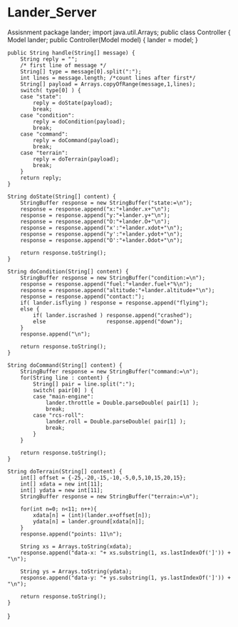 # Lander_Server
Assisnment
package lander;
import java.util.Arrays;
public class Controller {
    Model lander;
    public Controller(Model model) {
        lander = model;
    }

    public String handle(String[] message) {
        String reply = "";
        /* first line of message */
        String[] type = message[0].split(":");
        int lines = message.length; /*count lines after first*/
        String[] payload = Arrays.copyOfRange(message,1,lines);
        switch( type[0] ) {
        case "state":
            reply = doState(payload);
            break;
        case "condition":
            reply = doCondition(payload);
            break;
        case "command":
            reply = doCommand(payload);
            break;
		case "terrain":
			reply = doTerrain(payload);
			break;
        }
        return reply;
    }

    String doState(String[] content) {
        StringBuffer response = new StringBuffer("state:=\n");
        response = response.append("x:"+lander.x+"\n");
        response = response.append("y:"+lander.y+"\n");
        response = response.append("O:"+lander.O+"\n");
        response = response.append("x':"+lander.xdot+"\n");
        response = response.append("y':"+lander.ydot+"\n");
        response = response.append("O':"+lander.Odot+"\n");

        return response.toString();
    }

    String doCondition(String[] content) {
        StringBuffer response = new StringBuffer("condition:=\n");
        response = response.append("fuel:"+lander.fuel+"%\n");
        response = response.append("altitude:"+lander.altitude+"\n");
        response = response.append("contact:");
        if( lander.isflying ) response = response.append("flying");
        else {
            if( lander.iscrashed ) response.append("crashed");
            else                   response.append("down");
        }
        response.append("\n");

        return response.toString();
    }

    String doCommand(String[] content) {
        StringBuffer response = new StringBuffer("command:=\n");
        for(String line : content) {
            String[] pair = line.split(":");
            switch( pair[0] ) {
            case "main-engine":
                lander.throttle = Double.parseDouble( pair[1] );
                break;
            case "rcs-roll":
                lander.roll = Double.parseDouble( pair[1] );
                break;
            }
        }

        return response.toString();
    }

	String doTerrain(String[] content) {
		int[] offset = {-25,-20,-15,-10,-5,0,5,10,15,20,15};
		int[] xdata = new int[11];
		int[] ydata = new int[11];
		StringBuffer response = new StringBuffer("terrain:=\n");

		for(int n=0; n<11; n++){
			xdata[n] = (int)(lander.x+offset[n]);
			ydata[n] = lander.ground[xdata[n]];
		}
		response.append("points: 11\n");

		String xs = Arrays.toString(xdata);
		response.append("data-x: "+ xs.substring(1, xs.lastIndexOf(']')) + "\n");

		String ys = Arrays.toString(ydata);
		response.append("data-y: "+ ys.substring(1, ys.lastIndexOf(']')) + "\n");

		return response.toString();
	}

}
